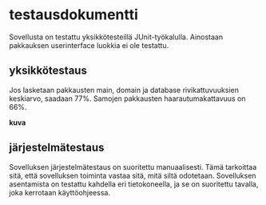 # testausdokumentti

Sovellusta on testattu yksikkötesteillä JUnit-työkalulla. Ainostaan pakkauksen userinterface luokkia ei ole testattu.    

## yksikkötestaus

Jos lasketaan pakkausten main, domain ja database rivikattuvuuksien keskiarvo, saadaan 77%. Samojen pakkausten haarautumakattavuus on 66%.    

**kuva**
## järjestelmätestaus

Sovelluksen järjestelmätestaus on suoritettu manuaalisesti. Tämä tarkoittaa sitä, että sovelluksen toiminta vastaa sitä, mitä siltä odotetaan. Sovelluksen asentamista on testattu kahdella eri tietokoneella, ja se on suoritettu tavalla, joka kerrotaan käyttöohjeessa.

